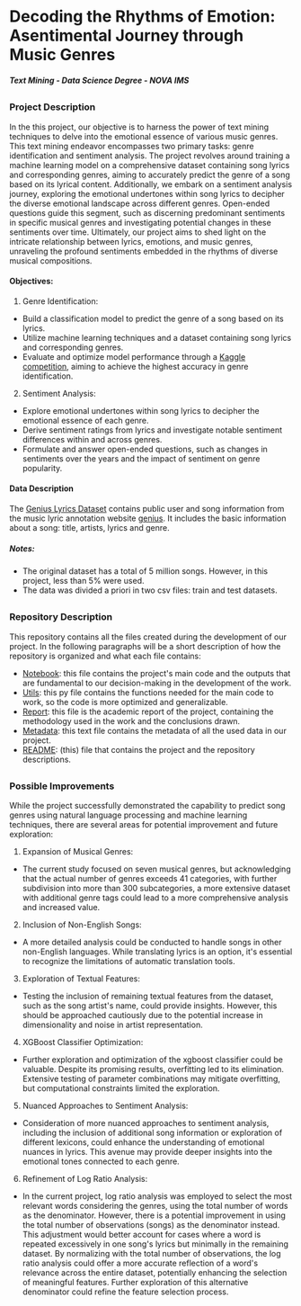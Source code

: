 # Decoding the Rhythms of Emotion: Asentimental Journey through Music Genres
##### Text Mining - Data Science Degree - NOVA IMS

##
### Project Description

In the this project, our objective is to harness the power of text mining techniques to delve into the emotional essence of various music genres. This text mining endeavor encompasses two primary tasks: genre identification and sentiment analysis. The project revolves around training a machine learning model on a comprehensive dataset containing song lyrics and corresponding genres, aiming to accurately predict the genre of a song based on its lyrical content. Additionally, we embark on a sentiment analysis journey, exploring the emotional undertones within song lyrics to decipher the diverse emotional landscape across different genres. Open-ended questions guide this segment, such as discerning predominant sentiments in specific musical genres and investigating potential changes in these sentiments over time. Ultimately, our project aims to shed light on the intricate relationship between lyrics, emotions, and music genres, unraveling the profound sentiments embedded in the rhythms of diverse musical compositions.

#### Objectives:
1. Genre Identification:
- Build a classification model to predict the genre of a song based on its lyrics.
- Utilize machine learning techniques and a dataset containing song lyrics and corresponding genres.
- Evaluate and optimize model performance through a [Kaggle competition](https://www.kaggle.com/competitions/decoding-emotion-from-music), aiming to achieve the highest accuracy in genre identification.

2. Sentiment Analysis:
- Explore emotional undertones within song lyrics to decipher the emotional essence of each genre.
- Derive sentiment ratings from lyrics and investigate notable sentiment differences within and across genres.
- Formulate and answer open-ended questions, such as changes in sentiments over the years and the impact of sentiment on genre popularity.

#### Data Description
The [Genius Lyrics Dataset](https://www.kaggle.com/datasets/carlosgdcj/genius-song-lyrics-with-language-information/data) contains public user and song information from the music lyric annotation website [genius](https://genius.com/). It includes the basic information about a song: title, artists, lyrics and genre.

##### Notes:
- The original dataset has a total of 5 million songs. However, in this project, less than 5% were used.
- The data was divided a priori in two csv files: train and test datasets.
##

### Repository Description
This repository contains all the files created during the development of our project. In the following paragraphs will be a short description of how the repository is organized and what each file contains:
- [Notebook](notebook.ipynb): this file contains the project's main code and the outputs that are fundamental to our decision-making in the development of the work.
- [Utils](utils.py): this py file contains the functions needed for the main code to work, so the code is more optimized and generalizable.
- [Report](Report.pdf): this file is the academic report of the project, containing the methodology used in the work and the conclusions drawn.
- [Metadata](metadata.txt): this text file contains the metadata of all the used data in our project.
- [README](README.md): (this) file that contains the project and the repository descriptions.
##

### Possible Improvements
While the project successfully demonstrated the capability to predict song genres using natural language processing and machine learning techniques, there are several areas for potential improvement and future exploration:

1.  Expansion of Musical Genres:
- The current study focused on seven musical genres, but acknowledging that the actual number of genres exceeds 41 categories, with further subdivision into more than 300 subcategories, a more extensive dataset with additional genre tags could lead to a more comprehensive analysis and increased value.

2. Inclusion of Non-English Songs:
- A more detailed analysis could be conducted to handle songs in other non-English languages. While translating lyrics is an option, it's essential to recognize the limitations of automatic translation tools.

3. Exploration of Textual Features:
- Testing the inclusion of remaining textual features from the dataset, such as the song artist's name, could provide insights. However, this should be approached cautiously due to the potential increase in dimensionality and noise in artist representation.

4. XGBoost Classifier Optimization:
- Further exploration and optimization of the xgboost classifier could be valuable. Despite its promising results, overfitting led to its elimination. Extensive testing of parameter combinations may mitigate overfitting, but computational constraints limited the exploration.

5. Nuanced Approaches to Sentiment Analysis:
- Consideration of more nuanced approaches to sentiment analysis, including the inclusion of additional song information or exploration of different lexicons, could enhance the understanding of emotional nuances in lyrics. This avenue may provide deeper insights into the emotional tones connected to each genre.

6. Refinement of Log Ratio Analysis:
- In the current project, log ratio analysis was employed to select the most relevant words considering the genres, using the total number of words as the denominator. However, there is a potential improvement in using the total number of observations (songs) as the denominator instead. This adjustment would better account for cases where a word is repeated excessively in one song's lyrics but minimally in the remaining dataset. By normalizing with the total number of observations, the log ratio analysis could offer a more accurate reflection of a word's relevance across the entire dataset, potentially enhancing the selection of meaningful features. Further exploration of this alternative denominator could refine the feature selection process.
##
